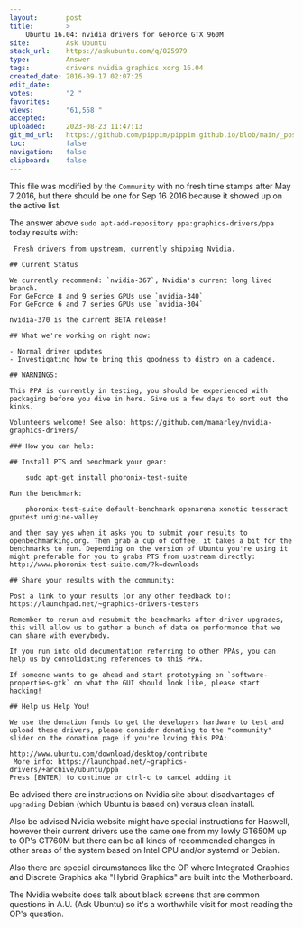 ```yaml
---
layout:       post
title:        >
    Ubuntu 16.04: nvidia drivers for GeForce GTX 960M
site:         Ask Ubuntu
stack_url:    https://askubuntu.com/q/825979
type:         Answer
tags:         drivers nvidia graphics xorg 16.04
created_date: 2016-09-17 02:07:25
edit_date:    
votes:        "2 "
favorites:    
views:        "61,558 "
accepted:     
uploaded:     2023-08-23 11:47:13
git_md_url:   https://github.com/pippim/pippim.github.io/blob/main/_posts/2016/2016-09-17-Ubuntu-16.04_-nvidia-drivers-for-GeForce-GTX-960M.md
toc:          false
navigation:   false
clipboard:    false
---
```


This file was modified by the `Community` with no fresh time stamps after May 7 2016, but there should be one for Sep 16 2016 because it showed up on the active list.

The answer above `sudo apt-add-repository ppa:graphics-drivers/ppa` today results with:

``` 
 Fresh drivers from upstream, currently shipping Nvidia.

## Current Status

We currently recommend: `nvidia-367`, Nvidia's current long lived branch.
For GeForce 8 and 9 series GPUs use `nvidia-340`
For GeForce 6 and 7 series GPUs use `nvidia-304`

nvidia-370 is the current BETA release!

## What we're working on right now:

- Normal driver updates
- Investigating how to bring this goodness to distro on a cadence.

## WARNINGS:

This PPA is currently in testing, you should be experienced with packaging before you dive in here. Give us a few days to sort out the kinks.

Volunteers welcome! See also: https://github.com/mamarley/nvidia-graphics-drivers/

### How you can help:

## Install PTS and benchmark your gear:

    sudo apt-get install phoronix-test-suite

Run the benchmark:

    phoronix-test-suite default-benchmark openarena xonotic tesseract gputest unigine-valley

and then say yes when it asks you to submit your results to openbechmarking.org. Then grab a cup of coffee, it takes a bit for the benchmarks to run. Depending on the version of Ubuntu you're using it might preferable for you to grabs PTS from upstream directly: http://www.phoronix-test-suite.com/?k=downloads

## Share your results with the community:

Post a link to your results (or any other feedback to): https://launchpad.net/~graphics-drivers-testers

Remember to rerun and resubmit the benchmarks after driver upgrades, this will allow us to gather a bunch of data on performance that we can share with everybody.

If you run into old documentation referring to other PPAs, you can help us by consolidating references to this PPA.

If someone wants to go ahead and start prototyping on `software-properties-gtk` on what the GUI should look like, please start hacking!

## Help us Help You!

We use the donation funds to get the developers hardware to test and upload these drivers, please consider donating to the "community" slider on the donation page if you're loving this PPA:

http://www.ubuntu.com/download/desktop/contribute
 More info: https://launchpad.net/~graphics-drivers/+archive/ubuntu/ppa
Press [ENTER] to continue or ctrl-c to cancel adding it
```

Be advised there are instructions on Nvidia site about disadvantages of `upgrading` Debian (which Ubuntu is based on) versus clean install.

Also be advised Nvidia website might have special instructions for Haswell, however their current drivers use the same one from my lowly GT650M up to OP's GT760M but there can be all kinds of recommended changes in other areas of the system based on Intel CPU and/or systemd or Debian.

Also there are special circumstances like the OP where Integrated Graphics and Discrete Graphics aka "Hybrid Graphics" are built into the Motherboard.

The Nvidia website does talk about black screens that are common questions in A.U. (Ask Ubuntu) so it's a worthwhile visit for most reading the OP's question.
